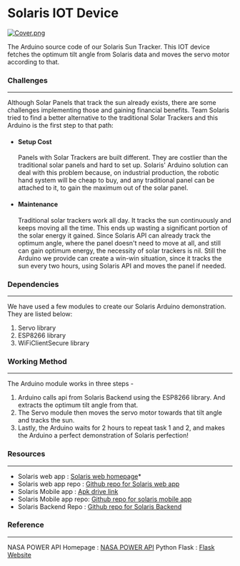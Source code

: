 
# Solaris IOT Device
[![Cover.png](https://i.postimg.cc/j2CPY2Sh/Cover.png)](https://postimg.cc/QKGHpX5B)

The Arduino source code of our Solaris Sun Tracker. This IOT device fetches the optimum tilt angle from Solaris data and moves the servo motor according to that.


### Challenges
---
Although Solar Panels that track the sun already exists, there are some challenges implementing those and gaining financial benefits. Team Solaris tried to find a better alternative to the traditional Solar Trackers and this Arduino is the first step to that path: 
  - #### Setup Cost
	  Panels with Solar Trackers are built different. They are costlier than the traditional solar panels and hard to set up. Solaris' Arduino solution can deal with this problem because, on industrial production, the robotic hand system will be cheap to buy, and any traditional panel can be attached to it, to gain the maximum out of the solar panel.
  - #### Maintenance
	  Traditional solar trackers work all day. It tracks the sun continuously and keeps moving all the time. This ends up wasting a significant portion of the solar energy it gained. Since Solaris API can already track the optimum angle, where the panel doesn't need to move at all, and still can gain optimum energy, the necessity of solar trackers is nil. Still the Arduino we provide can create a win-win situation, since it tracks the sun every two hours, using Solaris API and moves the panel if needed. 

### Dependencies
---
We have used a few modules to create our Solaris Arduino demonstration. They are listed below:
1. Servo library
2. ESP8266 library
3. WiFiClientSecure library
### Working Method
---
The Arduino module works in three steps -

1. Arduino calls api from Solaris Backend using the ESP8266 library. And extracts the optimum tilt angle from that.
2. The Servo module then moves the servo motor towards that tilt angle and tracks the sun.
3. Lastly, the Arduino waits for 2 hours to repeat task 1 and 2, and makes the Arduino a perfect demonstration of Solaris perfection!

### Resources
---
* Solaris web app : [Solaris web homepage](https://solaris-bd.web.app/)*
* Solaris web app repo : [Github repo for Solaris web app](https://github.com/SalmanSayeed79/Solaris-BD)
* Solaris Mobile app : [Apk drive link](https://drive.google.com/file/d/170HMrigXFpZwzHW3F4FIAJt-gC9HfU5Z/view?usp=sharing)
* Solaris Mobile app repo: [Github repo for solaris mobile app](https://github.com/zarifikram/SOLARIS)
* Solaris Backend Repo : [Github repo for Solaris Backend](https://github.com/pptx704/solaris-backend)

### Reference
---
NASA POWER API Homepage : [NASA POWER API](https://power.larc.nasa.gov/)
Python Flask : [Flask Website](https://flask.palletsprojects.com/en/2.0.x/)
